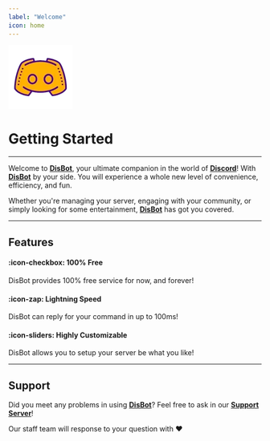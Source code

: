 ```yaml
---
label: "Welcome"
icon: home
---
```

![](disbot.webp)
# Getting Started
---
Welcome to **[DisBot](https://disbott.repl.co/invite.html)**, your ultimate companion in the world of **[Discord](https://discord.com/)**!
With **[DisBot](https://disbott.repl.co/invite.html)** by your side.
You will experience a whole new level of convenience, efficiency, and fun.

Whether you're managing your server, engaging with your community, or simply looking for some entertainment, **[DisBot](https://disbott.repl.co/invite.html)** has got you covered.

---

## Features

#### :icon-checkbox: 100% Free

DisBot provides 100% free service for now, and forever!

#### :icon-zap: Lightning Speed
DisBot can reply for your command in up to 100ms!

#### :icon-sliders: Highly Customizable

DisBot allows you to setup your server be what you like!

---

## Support

Did you meet any problems in using **[DisBot](https://disbott.repl.co/invite.html)**? Feel free to ask in our **[Support Server](https://disbott.repl.co/support.html)**!

Our staff team will response to your question with :heart:
